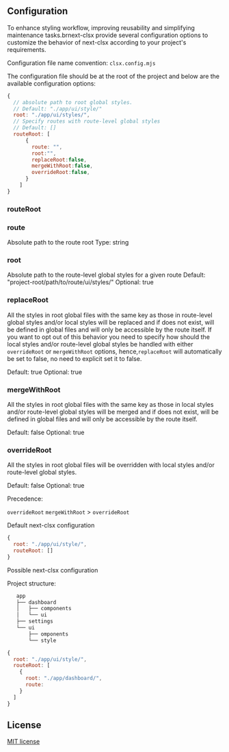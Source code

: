 ## Configuration

To enhance styling workflow, improving reusability and
simplifying maintenance tasks.brnext-clsx provide several
configuration options to customize the behavior of next-clsx
according to your project's requirements.

 Configuration file name convention: `clsx.config.mjs`

The configuration file should be at the root of the project and
below are the available configuration options:

```js
{
  // absolute path to root global styles.
  // Default: "./app/ui/style/"
  root: "./app/ui/styles/",
  // Specify routes with route-level global styles
  // Default: []
  routeRoot: [
      {
        route: "",
        root:"",
        replaceRoot:false,
        mergeWithRoot:false,
        overrideRoot:false,
      }
    ]
}
```

### routeRoot

### route

Absolute path to the route root
Type: string

### root

Absolute path to the route-level global styles for a given route
Default: "project-root/path/to/route/ui/styles/"
Optional: true

### replaceRoot

All the styles in root global files with the same key as those
in route-level global styles and/or local styles will be replaced
and if does not exist, will be defined in global files and will only
be accessible by the route itself. If you want to opt out of this
behavior you need to specify how should the local styles and/or route-level
global styles be handled with either `overrideRoot` or `mergeWithRoot`
options, hence,`replaceRoot` will automatically be set to false, no need to
explicit set it to false.

Default: true
Optional: true

### mergeWithRoot

All the styles in root global files with the same key as those
in local styles and/or route-level global styles will be merged
and if does not exist, will be defined in global files and will
only be accessible by the route itself.

Default: false
Optional: true

### overrideRoot

All the styles in root global files will be overridden with local styles
and/or route-level global styles.

Default: false
Optional: true



Precedence:

`overrideRoot`  `mergeWithRoot` > `overrideRoot`


Default next-clsx configuration

```js
{
  root: "./app/ui/style/",
  routeRoot: []
}
```

Possible next-clsx configuration

Project  structure:

```txt
   app
   ├── dashboard
   │   ├── components
   │   └── ui
   ├── settings
   └── ui
       ├── omponents
       └── style

```
```js
{
  root: "./app/ui/style/",
  routeRoot: [
    {
      root: "./app/dashboard/",
      route:
    }
  ]
}
```


## License

[MIT license][MIT]

[MIT]: https://github.com/ambiere/next-clsx/blob/main/license

